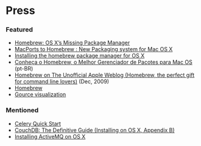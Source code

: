 # Press
### Featured
* [Homebrew: OS X’s Missing Package Manager](http://www.engineyard.com/blog/2010/homebrew-os-xs-missing-package-manager/)
* [MacPorts to Homebrew : New Packaging system for Mac OS X](http://blog.abhiomkar.in/2010/01/02/macports-to-homebrew-new-packaging-system-for-mac-os-x/)
* [Installing the homebrew package manager for OS X](http://userprimary.net/posts/2010/08/19/installing-homebrew-for-OSX/)
* [Conheça o Homebrew, o Melhor Gerenciador de Pacotes para Mac OS](http://pedromenezes.com/conheca-o-homebrew-o-melhor-gerenciador-de-pacotes-para-mac-os) (pt-BR)
* [Homebrew on The Unofficial Apple Weblog (Homebrew, the perfect gift for command line lovers)](http://www.tuaw.com/2009/12/25/homebrew-the-perfect-gift-for-command-line-lovers/) (Dec, 2009)
* [Homebrew](http://blog.secondplanetanimation.com/2011/04/16/homebrew/)
* [Gource visualization](https://www.youtube.com/watch?v=ZX0xCWANfW4)

### Mentioned
-   [Celery Quick
    Start](http://mathematism.com/2010/02/16/message-queues-django-and-celery-quick-start/)
-   [CouchDB: The Definitive Guide (Installing on OS X, Appendix
    B)](http://oreilly.com/catalog/9780596155902)
-   [Installing ActiveMQ on OS
    X](http://activemq.apache.org/getting-started.html#GettingStarted-UsingHomebrewinstalleronOSX)
